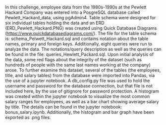 In this challenge, employee data from the 1980s-1990s at the Pewlett Hackard Company was entered into a PosgreSQL database called Pewlett_Hackard_data, using pgAdmin4. Table schema were designed for six individual tables holding the data and an ERD (ERD_Pewlett_Hackard.PNG) was created using Quick Database Diagrams (https://www.quickdatabasediagrams.com/). The file for the table schema is: schema_Pelwett_Hackard.sql and contains notation about the table names, primary and foreign keys. Additionally, eight queries were run to analyze the data. The notations/query description as well as the queries can be found in the file: queries_Hewlett_Packard.sql. Upon initial analysis of the data, some red flags about the integrity of the dataset (such as hundreds of people with the same last names working at the company) arose. To further examine this dataset, several of the tables (the employees, title, and salary tables) from the database were imported into Pandas, via the use of a jupyter notebook. A db_config.py file was used to hold the username and password for the database connection, but that file is not included here, by the use of gitignore for password protection. A histogram was created within the jupyter notebook to visualize the most common salary ranges for employees, as well as a bar chart showing average salary by title. The details can be found in the jupyter notebook: bonus_salary.ipynb. Additionally, the histogram and bar graph have been exported as .png files.  